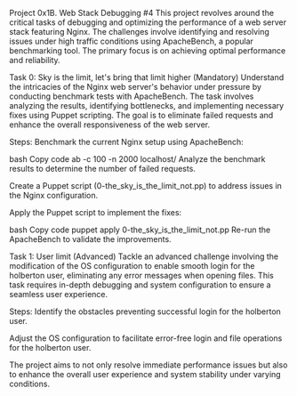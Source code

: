 Project 0x1B. Web Stack Debugging #4
This project revolves around the critical tasks of debugging and optimizing the performance of a web server stack featuring Nginx. The challenges involve identifying and resolving issues under high traffic conditions using ApacheBench, a popular benchmarking tool. The primary focus is on achieving optimal performance and reliability.

Task 0: Sky is the limit, let's bring that limit higher (Mandatory)
Understand the intricacies of the Nginx web server's behavior under pressure by conducting benchmark tests with ApacheBench. The task involves analyzing the results, identifying bottlenecks, and implementing necessary fixes using Puppet scripting. The goal is to eliminate failed requests and enhance the overall responsiveness of the web server.

Steps:
Benchmark the current Nginx setup using ApacheBench:

bash
Copy code
ab -c 100 -n 2000 localhost/
Analyze the benchmark results to determine the number of failed requests.

Create a Puppet script (0-the_sky_is_the_limit_not.pp) to address issues in the Nginx configuration.

Apply the Puppet script to implement the fixes:

bash
Copy code
puppet apply 0-the_sky_is_the_limit_not.pp
Re-run the ApacheBench to validate the improvements.

Task 1: User limit (Advanced)
Tackle an advanced challenge involving the modification of the OS configuration to enable smooth login for the holberton user, eliminating any error messages when opening files. This task requires in-depth debugging and system configuration to ensure a seamless user experience.

Steps:
Identify the obstacles preventing successful login for the holberton user.

Adjust the OS configuration to facilitate error-free login and file operations for the holberton user.

The project aims to not only resolve immediate performance issues but also to enhance the overall user experience and system stability under varying conditions.
